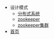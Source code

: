 - 设计模式
   - [分布式系统](zookeeper/分布式系统.md)
   - [zookeeper](zookeeper/zookeeper.md)
   - [zookeeper集群](zookeeper/zookeeper集群.md)
- [首页](README.md)